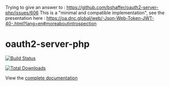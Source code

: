 Trying to give an answer to : https://github.com/bshaffer/oauth2-server-php/issues/606
This is a "minimal and compatible implementation", see the presentation here : https://oa.dnc.global/web/-Json-Web-Token-JWT-40-.html?lang=en#moreaboutintrospection 

oauth2-server-php
=================

[![Build Status](https://travis-ci.org/bshaffer/oauth2-server-php.svg?branch=master)](https://travis-ci.org/bshaffer/oauth2-server-php)

[![Total Downloads](https://poser.pugx.org/bshaffer/oauth2-server-php/downloads.png)](https://packagist.org/packages/bshaffer/oauth2-server-php)

View the [complete documentation](https://bshaffer.github.io/oauth2-server-php-docs/)
